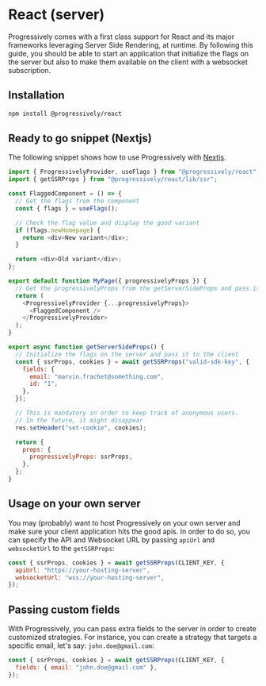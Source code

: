 # React (server)

Progressively comes with a first class support for React and its major frameworks leveraging Server Side Rendering, at runtime. By following this guide, you should be able to start an application that initialize the flags on the server but also to make them available on the client with a websocket subscription.

## Installation

```bash
npm install @progressively/react
```

## Ready to go snippet (Nextjs)

The following snippet shows how to use Progressively with [Nextjs](https://nextjs.org/).

```js
import { ProgressivelyProvider, useFlags } from "@progressively/react";
import { getSSRProps } from "@progressively/react/lib/ssr";

const FlaggedComponent = () => {
  // Get the flags from the component
  const { flags } = useFlags();

  // Check the flag value and display the good variant
  if (flags.newHomepage) {
    return <div>New variant</div>;
  }

  return <div>Old variant</div>;
};

export default function MyPage({ progressivelyProps }) {
  // Get the progressivelyProps from the getServerSideProps and pass it to the provider
  return (
    <ProgressivelyProvider {...progressivelyProps}>
      <FlaggedComponent />
    </ProgressivelyProvider>
  );
}

export async function getServerSideProps() {
  // Initialize the flags on the server and pass it to the client
  const { ssrProps, cookies } = await getSSRProps("valid-sdk-key", {
    fields: {
      email: "marvin.frachet@something.com",
      id: "1",
    },
  });

  // This is mandatory in order to keep track of anonymous users.
  // In the future, it might disappear
  res.setHeader("set-cookie", cookies);

  return {
    props: {
      progressivelyProps: ssrProps,
    },
  };
}
```

## Usage on your own server

You may (probably) want to host Progressively on your own server and make sure your client application hits the good apis. In order to do so, you can specify the API and Websocket URL by passing `apiUrl` and `websocketUrl` to the `getSSRProps`:

```jsx
const { ssrProps, cookies } = await getSSRProps(CLIENT_KEY, {
  apiUrl: "https://your-hosting-server",
  websocketUrl: "wss://your-hosting-server",
});
```

## Passing custom fields

With Progressively, you can pass extra fields to the server in order to create customized strategies. For instance, you can create a strategy that targets a specific email, let's say: `john.doe@gmail.com`:

```jsx
const { ssrProps, cookies } = await getSSRProps(CLIENT_KEY, {
  fields: { email: "john.doe@gmail.com" },
});
```
